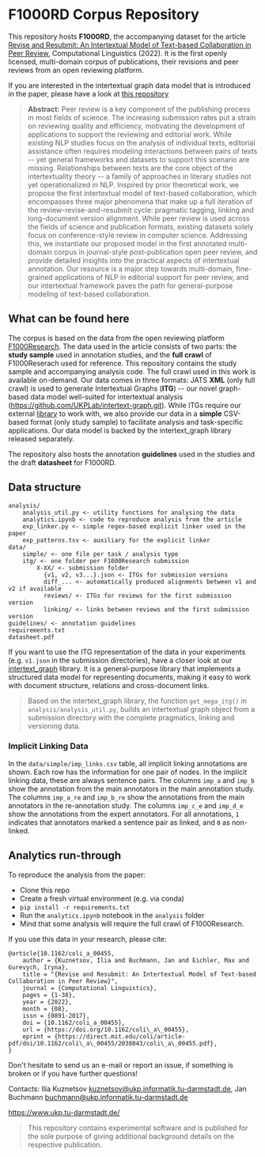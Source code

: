 # F1000RD Corpus Repository

This repository hosts **F1000RD**, the accompanying dataset for the article [Revise and Resubmit: An Intertextual Model of Text-based Collaboration in Peer Review](https://direct.mit.edu/coli/article/doi/10.1162/coli_a_00455/112555/Revise-and-Resubmit-An-Intertextual-Model-of-Text), Computational Linguistics (2022). It is the first openly licensed, multi-domain corpus of publications, their revisions and peer reviews from an open reviewing platform.

If you are interested in the intertextual graph data model that is introduced in the paper, please have a look at [this repository](https://github.com/UKPLab/intertext-graph.git)

> **Abstract:** Peer review is a key component of the publishing process in most fields of science. The increasing submission rates put a strain on reviewing quality and efficiency, motivating the development of applications to support the reviewing and editorial work. While existing NLP studies focus on the analysis of individual texts, editorial assistance often requires modeling interactions between pairs of texts -- yet general frameworks and datasets to support this scenario are missing. Relationships between texts are the core object of the intertextuality theory -- a family of approaches in literary studies not yet operationalized in NLP. Inspired by prior theoretical work, we propose the first intertextual model of text-based collaboration, which encompasses three major phenomena that make up a full iteration of the review-revise-and-resubmit cycle: pragmatic tagging, linking and long-document version alignment. While peer review is used across the fields of science and publication formats, existing datasets solely focus on conference-style review in computer science. Addressing this, we instantiate our proposed model in the first annotated multi-domain corpus in journal-style post-publication open peer review, and provide detailed insights into the practical aspects of intertextual annotation. Our resource is a major step towards multi-domain, fine-grained applications of NLP in editorial support for peer review, and our intertextual framework paves the path for general-purpose modeling of text-based collaboration.

## What can be found here

The corpus is based on the data from the open reviewing platform [F1000Research](https://f1000research.com). The data used in the article consists of two parts: the **study sample** used in annotation studies, and the **full crawl** of F1000Reserach used for reference.
This repository contains the study sample and accompanying analysis code. The full crawl used in this work is available on-demand. Our data comes in three formats: JATS **XML** (only full crawl) is used to generate Intertextual Graphs (**ITG**) -- our novel graph-based data model well-suited for intertextual analysis (https://github.com/UKPLab/intertext-graph.git). While ITGs require our external [library](https://github.com/UKPLab/intertext-graph.git) to work with, we also provide our data in a **simple** CSV-based format (only study sample) to facilitate analysis and task-specific applications. Our data model is backed by the intertext_graph library released separately.

The repository also hosts the annotation **guidelines** used in the studies and the draft **datasheet** for F1000RD.

## Data structure

```
analysis/
    analysis_util.py <- utility functions for analysing the data
    analytics.ipynb <- code to reproduce analysis from the article
    exp_linker.py <- simple regex-based explicit linker used in the paper
    exp_patterns.tsv <- auxiliary for the explicit linker
data/
    simple/ <- one file per task / analysis type
    itg/ <- one folder per F1000Research submission
        X-XX/ <- submission folder
          {v1, v2, v3...}.json <- ITGs for submission versions
          diff_... <- automatically produced alignments between v1 and v2 if available
          reviews/ <- ITGs for reviews for the first submission version
          linking/ <- links between reviews and the first submission version
guidelines/ <- annotation guidelines
requirements.txt
datasheet.pdf
```

If you want to use the ITG representation of the data in your experiments (e.g. `v1.json` in the submission directories), have a closer look at our [intertext_graph](https://github.com/UKPLab/intertext-graph.git) library. It is a general-purpose library that implements a structured data model for representing documents, making it easy to work with document structure, relations and cross-document links. 
>Based on the intertext_graph library, the function `get_mega_itg()` in `analysis/analysis_util.py`, builds an intertextual graph object from a submission directory with the complete pragmatics, linking and versioning data.

### Implicit Linking Data

In the `data/simple/imp_links.csv` table, all implicit linking annotations are shown. Each row has the information for one pair of nodes. In the implicit linking data, these are always sentence pairs. The columns `imp_a` and `imp_b` show the annotation from the main annotators in the main annotation study. The columns `imp_a_re` and `imp_b_re` show the annotations from the main annotators in the re-annotation study. The columns `imp_c_e` and `imp_d_e` show the annotations from the expert annotators. For all annotations, `1` indicates that annotators marked a sentence pair as linked, and `0` as non-linked.

## Analytics run-through

To reproduce the analysis from the paper:
* Clone this repo
* Create a fresh virtual environment (e.g. via conda)
* `pip install -r requirements.txt`
* Run the `analytics.ipynb` notebook in the `analysis` folder
* Mind that some analysis will require the full crawl of F1000Research.

If you use this data in your research, please cite:

```
@article{10.1162/coli_a_00455,
    author = {Kuznetsov, Ilia and Buchmann, Jan and Eichler, Max and Gurevych, Iryna},
    title = "{Revise and Resubmit: An Intertextual Model of Text-based Collaboration in Peer Review}",
    journal = {Computational Linguistics},
    pages = {1-38},
    year = {2022},
    month = {08},
    issn = {0891-2017},
    doi = {10.1162/coli_a_00455},
    url = {https://doi.org/10.1162/coli\_a\_00455},
    eprint = {https://direct.mit.edu/coli/article-pdf/doi/10.1162/coli\_a\_00455/2038043/coli\_a\_00455.pdf},
}
```

Don't hesitate to send us an e-mail or report an issue, if something is broken or if you have further questions!

Contacts: Ilia Kuznetsov kuznetsov@ukp.informatik.tu-darmstadt.de, Jan Buchmann buchmann@ukp.informatik.tu-darmstadt.de

https://www.ukp.tu-darmstadt.de/

> This repository contains experimental software and is published for the sole purpose of giving additional background details on the respective publication. 




